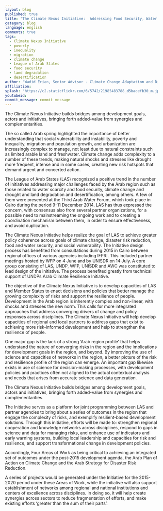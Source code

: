 ```yaml
---
layout: blog
published: true
title: "The Climate Nexus Initiative:  Addressing Food Security, Water Scarcity and Social Vulnerability to Build Resilience in the Arab Region"
category: blog
language: english
comments: true
tags: 
  - Climate Nexus Initiative
  - poverty
  - inequality
  - migration
  - climate change
  - League of Arab States
  - food security
  - land degradation
  - desertification
author: "Wadid Erian, Senior Advisor - Climate Change Adaptation and Disaster Risk Reduction at The League of Arab States"
affiliation: 
splash: "https://c2.staticflickr.com/6/5742/21985483788_d5bacefb30_m.jpg"
youtubeid: 
commit_message: commit message
---
```

The Climate Nexus Initiative builds bridges among development goals, actors and initiatives, bringing forth added-value from synergies and complementarities. 
<!-- more -->


The so called Arab spring highlighted the importance of better understanding that social vulnerability and instability, poverty and inequality, migration and population growth, and urbanization are increasingly complex to manage, not least due to natural constraints such as limited arable land and freshwater. Climate change adds complexity to a number of these trends, making natural shocks and stresses like drought more frequent, intense and in some cases, creating new risk hotspots that demand urgent and concerted action.

The League of Arab States (LAS) recognized a positive trend in the number of initiatives addressing major challenges faced by the Arab region such as those related to water scarcity and food security, climate change and drought and land degradation and desertification, among others.  A few of them were presented at the Third Arab Water Forum, which took place in Cairo during the period 9-11 December 2014. LAS has thus expressed the concern, with consensus also from several partner organizations, for a possible need to mainstreaming the ongoing work and to creating a coordination mechanism between them, in order to ensure effectiveness, and avoid duplication. 

The Climate Nexus Initiative helps realize the goal of LAS to achieve greater policy coherence across goals of climate change, disaster risk reduction, food and water security, and social vulnerability. The Initiative design process has benefited from consultations during 2015 in Cairo between regional offices of various agencies including IFPRI. This included partner meetings hosted by WFP on 4 June and by UNISDR on 14 July. A core group consisting of LAS, UNDP, WFP, UNISDR and AWC was constituted to lead design of the initiative. The process benefited greatly from technical support of UNDPs Arab Climate Resilience Initiative.

The objective of the Climate Nexus Initiative is to develop capacities of LAS and Member States to enact decisions and policies that better manage the growing complexity of risks and support the resilience of people. Development in the Arab region is inherently complex and non-linear, with shocks and stresses the new norm. This calls for more integrated approaches that address converging drivers of change and policy responses across disciplines. The Climate Nexus Initiative will help develop capacities of regional and local partners to address gaps that exist to achieving more risk-informed development and help to strengthen the resilience of people. 

One major gap is the lack of a strong ‘Arab region profile’ that helps understand the nature of converging risks in the region and the implications for development goals in the region, and beyond. By improving the use of science and capacities of networks in the region, a better picture of the risk and resilience profile of the region can emerge. An important gap likewise exists in use of science for decision-making processes, with development policies and practices often not aligned to the actual contextual analysis and needs that arises from accurate science and data generation. 

The Climate Nexus Initiative builds bridges among development goals, actors and initiatives, bringing forth added-value from synergies and complementarities. 

The Initiative serves as a platform for joint programming between LAS and partner agencies to bring about a series of outcomes in the region that engage the complexity of risks, and exemplify resilient-based development solutions. Through this initiative, efforts will be made to: strengthen regional cooperation and knowledge networks across disciplines, respond to gaps in science and data for managing risks, and enhance use of indicators and early warning systems, building local leadership and capacities for risk and resilience, and support transformational change in development policies. 

Accordingly, Four Areas of Work as being critical to achieving an integrated set of outcomes under the post-2015 development agenda, the Arab Plan of Action on Climate Change and the Arab Strategy for Disaster Risk Reduction. 

A series of projects would be generated under the Initiative for the 2015-2020 period under these Areas of Work, while the initiative will also support establishment of networks among regional and national institutions and centers of excellence across disciplines. In doing so, it will help create synergies across sectors to reduce fragmentation of efforts, and make existing efforts ‘greater than the sum of their parts’.